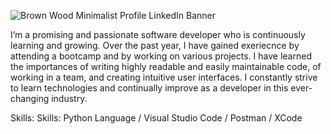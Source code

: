 ![Brown Wood Minimalist Profile LinkedIn Banner](https://user-images.githubusercontent.com/126327780/221360992-e4f0e30e-0743-4e58-9a7f-eddf61458ee9.png)

I’m a promising and passionate software developer who is continuously learning and growing. Over the past year, I have gained exeriecnce by attending a bootcamp and by working on various projects. I have learned the importances of writing highly readable and easily maintainable code, of working in a team, and creating intuitive user interfaces. I constantly strive to learn technologies and continually improve as a developer in this ever-changing industry.

Skills: Skills: Python Language / Visual Studio Code / Postman / XCode
